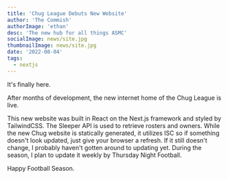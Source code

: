 ```yaml
---
title: 'Chug League Debuts New Website'
author: 'The Commish'
authorImage: 'ethan'
desc: 'The new hub for all things ASMC'
socialImage: news/site.jpg
thumbnailImage: news/site.jpg
date: '2022-08-04'
tags:
  - nextjs
---
```


It's finally here.

After months of development, the new internet home of the Chug League is live.

This new website was built in React on the Next.js framework and styled by TailwindCSS. The Sleeper API is used to retrieve rosters and owners. While the new Chug website is statically generated, it utilizes ISC so if something doesn't look updated, just give your browser a refresh. If it still doesn't change, I probably haven't gotten around to updating yet. During the season, I plan to update it weekly by Thursday Night Football.

Happy Football Season.
